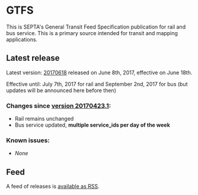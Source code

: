 # GTFS

This is SEPTA's General Transit Feed Specification publication for rail and bus service. This is a primary source intended for transit and mapping applications.

## Latest release

Latest version: [20170618](https://github.com/septadev/GTFS/releases/tag/v20170618) released on June 8th, 2017, effective on June 18th.

Effective until: July 7th, 2017 for rail and September 2nd, 2017 for bus (but updates will be announced here before then)

### Changes since [version 20170423.1](https://github.com/septadev/GTFS/releases/tag/v20170423.1):

* Rail remains unchanged
* Bus service updated, **multiple service_ids per day of the week**

### Known issues:

* *None*

## Feed

A feed of releases is [available as RSS](https://github.com/septadev/GTFS/releases.atom).
